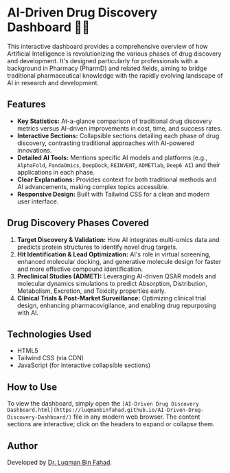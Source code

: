 # AI-Driven Drug Discovery Dashboard 🧠💊

This interactive dashboard provides a comprehensive overview of how Artificial Intelligence is revolutionizing the various phases of drug discovery and development. It's designed particularly for professionals with a background in Pharmacy (PharmD) and related fields, aiming to bridge traditional pharmaceutical knowledge with the rapidly evolving landscape of AI in research and development.

## Features

*   **Key Statistics:** At-a-glance comparison of traditional drug discovery metrics versus AI-driven improvements in cost, time, and success rates.
*   **Interactive Sections:** Collapsible sections detailing each phase of drug discovery, contrasting traditional approaches with AI-powered innovations.
*   **Detailed AI Tools:** Mentions specific AI models and platforms (e.g., `AlphaFold`, `PandaOmics`, `DeepDock`, `REINVENT`, `ADMETlab`, `Deep6 AI`) and their applications in each phase.
*   **Clear Explanations:** Provides context for both traditional methods and AI advancements, making complex topics accessible.
*   **Responsive Design:** Built with Tailwind CSS for a clean and modern user interface.

## Drug Discovery Phases Covered

1.  **Target Discovery & Validation:** How AI integrates multi-omics data and predicts protein structures to identify novel drug targets.
2.  **Hit Identification & Lead Optimization:** AI's role in virtual screening, enhanced molecular docking, and generative molecule design for faster and more effective compound identification.
3.  **Preclinical Studies (ADMET):** Leveraging AI-driven QSAR models and molecular dynamics simulations to predict Absorption, Distribution, Metabolism, Excretion, and Toxicity properties early.
4.  **Clinical Trials & Post-Market Surveillance:** Optimizing clinical trial design, enhancing pharmacovigilance, and enabling drug repurposing with AI.

## Technologies Used

*   HTML5
*   Tailwind CSS (via CDN)
*   JavaScript (for interactive collapsible sections)

## How to Use

To view the dashboard, simply open the `[AI-Driven Drug Discovery Dashboard.html](https://luqmanbinfahad.github.io/AI-Driven-Drug-Discovery-Dashboard/)` file in any modern web browser. The content sections are interactive; click on the headers to expand or collapse them.

## Author

Developed by [Dr. Luqman Bin Fahad](https://www.linkedin.com/in/luqman-bin-fahad-a3220a366/).
